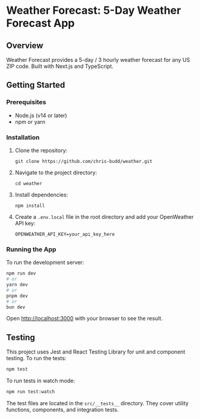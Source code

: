 # Weather Forecast: 5-Day Weather Forecast App

## Overview

Weather Forecast provides a 5-day / 3 hourly weather forecast for any US ZIP code. Built with Next.js and TypeScript.

## Getting Started

### Prerequisites

- Node.js (v14 or later)
- npm or yarn

### Installation

1. Clone the repository:
   ```
   git clone https://github.com/chris-budd/weather.git
   ```

2. Navigate to the project directory:
   ```
   cd weather
   ```

3. Install dependencies:
   ```
   npm install
   ```

4. Create a `.env.local` file in the root directory and add your OpenWeather API key:
   ```
   OPENWEATHER_API_KEY=your_api_key_here
   ```

### Running the App

To run the development server:

```bash
npm run dev
# or
yarn dev
# or
pnpm dev
# or
bun dev
```

Open [http://localhost:3000](http://localhost:3000) with your browser to see the result.

## Testing

This project uses Jest and React Testing Library for unit and component testing. To run the tests:

```bash
npm test
```

To run tests in watch mode:

```bash
npm run test:watch
```

The test files are located in the `src/__tests__` directory. They cover utility functions, components, and integration tests.
